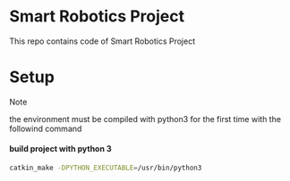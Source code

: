 # Smart Robotics Project
This repo contains code of Smart Robotics Project

# Setup

> [!NOTE] 
> the environment must be compiled with python3 for the first time with the followind command
#### build project with python 3
```sh
catkin_make -DPYTHON_EXECUTABLE=/usr/bin/python3
```

